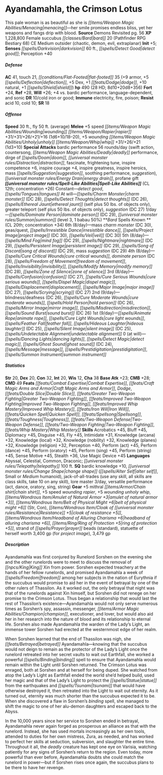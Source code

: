 ﻿---
cssclass: [monsters]
title1: Ayandamahla, the Crimson Lotus
desc_short: This pale woman is as beautiful as she is menacing-her smile promises
  endless bliss, yet her weapons and fangs drip with blood.
title2: Ayandamahla, the Crimson Lotus
CR: 24
sources:
- name: Demons Revisited
  page: 56
  link: http://paizo.com/products/btpy8yvo?Pathfinder-Campaign-Setting-Demons-Revisited
XP: 1228800
race: Female
classes:
- succubus bard 20 (Pathfinder RPG Bestiary 68)
alignment: CE
size: Medium
type: outsider
subtypes:
- chaotic
- demon
- evil
- extraplanar
initiative:
  bonus: 5
senses:
  darkvision: 60
  detect good: true
AC:
  AC: 41
  touch: 21
  flat_footed: 35
  components:
    armor: 9
    deflection: 5
    dex: 5
    dodge: 1
    natural: 10
    shield: 1
HP:
  HP: 490
  long: 8d10+20d8+356
  HD: 28
saves:
  fort: 24
  ref: 28
  will: 26
  other: +4 vs. bardic performance, language-dependent, and sonic
DR:
- amount: 10
  weakness: cold iron or good
immunities:
- electricity
- fire
- poison
resistances:
  acid: 10
  cold: 10
SR: 18
speeds:
  base: 30
  fly: 50
  fly_maneuverability: average
attacks:
  melee:
  - - text: +5 speed wounding rapier +31/+31/+26/+21/+16 (1d6+10/18-20)
      entries:
      - - damage: 1d6+10
          crit_range: 18-20
      attack: +5 speed wounding rapier
      bonus:
      - 31
      - 31
      - 26
      - 21
      - 16
    - text: +5 wounding unholy whip +31/+26/+21 (1d3+10)
      entries:
      - - damage: 1d3+10
      attack: +5 wounding unholy whip
      bonus:
      - 31
      - 26
      - 21
  special:
  - bardic performance 56 rounds/day (swift action, countersong, deadly performance,
    dirge of doom, distraction, fascinate, frightening tune, inspire competence +6,
    inspire courage +4, inspire greatness, inspire heroics, mass suggestion, soothing
    performance, suggestion)
  - energy drain
  - profane gift
spell_like_abilities:
  entries:
  - name: detect good
    source: default
    freq: Constant
  - name: tongues
    source: default
    freq: Constant
  - name: charm monster
    source: default
    freq: At will
    DC: 28
  - name: detect thoughts
    source: default
    freq: At will
    DC: 26
  - name: ethereal jaunt
    source: default
    freq: At will
    other: self plus 50 lbs. of objects only
  - name: greater teleport
    source: default
    freq: At will
    other: self plus 50 lbs. of objects only
  - name: suggestion
    source: default
    freq: At will
    DC: 27
  - name: dominate person
    source: default
    freq: 1/day
    DC: 29
  - name: summon
    source: default
    freq: 1/day
    level: 3
    summons:
    - name: babau
      amount: 1
      chance: 50%
  sources:
  - name: default
    CL: 12
    concentration: 26
spells:
  entries:
  - name: mass charm monster
    source: Bard
    level: 6
    DC: 30
  - name: geas/quest
    source: Bard
    level: 6
  - name: irresistible dance
    source: Bard
    level: 6
  - name: project image
    source: Bard
    level: 6
    DC: 30
  - name: veil
    source: Bard
    level: 6
    DC: 30
  - name: mind fog
    source: Bard
    level: 5
    DC: 29
  - name: nightmare
    source: Bard
    level: 5
    DC: 29
  - name: persistent image
    source: Bard
    level: 5
    DC: 29
  - name: song of discord
    source: Bard
    level: 5
    DC: 29
  - name: mass suggestion
    source: Bard
    level: 5
    DC: 29
  - name: cure critical wounds
    source: Bard
    level: 4
  - name: dominate person
    source: Bard
    level: 4
    DC: 28
  - name: freedom of movement
    source: Bard
    level: 4
  - name: invisibility
    source: Bard
    level: 4
  - name: modify memory
    source: Bard
    level: 4
    DC: 28
  - name: zone of silence
    source: Bard
    level: 4
  - name: confusion
    source: Bard
    level: 3
    DC: 27
  - name: cure serious wounds
    source: Bard
    level: 3
  - name: dispel magic
    source: Bard
    level: 3
  - name: displacement
    source: Bard
    level: 3
  - name: major image
    source: Bard
    level: 3
    DC: 27
  - name: scrying
    source: Bard
    level: 3
    DC: 27
  - name: blindness/deafness
    source: Bard
    level: 2
    DC: 26
  - name: cure moderate wounds
    source: Bard
    level: 2
  - name: hold person
    source: Bard
    level: 2
    DC: 26
  - name: mirror image
    source: Bard
    level: 2
  - name: misdirection
    source: Bard
    level: 2
  - name: sound burst
    source: Bard
    level: 2
    DC: 26
  - name: animate rope
    source: Bard
    level: 1
  - name: cure light wounds
    source: Bard
    level: 1
  - name: feather fall
    source: Bard
    level: 1
  - name: hideous laughter
    source: Bard
    level: 1
    DC: 25
  - name: silent image
    source: Bard
    level: 1
    DC: 25
  - name: undetectable alignment
    source: Bard
    level: 1
  - name: dancing lights
    source: Bard
    level: 0
  - name: detect magic
    source: Bard
    level: 0
  - name: ghost sound
    source: Bard
    level: 0
    DC: 24
  - name: message
    source: Bard
    level: 0
  - name: prestidigitation
    source: Bard
    level: 0
  - name: summon instrument
    source: Bard
    level: 0
  sources:
  - name: Bard
    type: known
    CL: 20
    concentration: 34
    slots:
      6: 8
      5: 8
      4: 8
      3: 8
      2: 9
      1: 9
      0: at-will
ability_scores:
  STR: 20
  DEX: 20
  CON: 32
  INT: 20
  WIS: 12
  CHA: 38
BAB: 23
CMB: 28
CMD: 49
feats:
- name: Combat Expertise
- name: Craft Magic Arms and Armor
- name: Dodge
- name: Double Slice
- name: Greater Two-Weapon Fighting
- name: Improved Two-Weapon Fighting
- superscripts:
  - UC
  name: Improved Whip Mastery
- name: Iron Will
- name: Quicken Spell
- superscripts:
  - UM
  name: Spellsong
- name: Toughness
- name: Two-Weapon Defense
- name: Two-Weapon Fighting
- superscripts:
  - UC
  name: Whip Mastery
skills:
  Acrobatics: 45
  Bluff: 45
  Diplomacy: 45
  Disguise: 45
  Fly: 45
  Intimidate: 31
  Knowledge (arcana): 32
  Knowledge (local): 32
  Knowledge (nobility): 32
  Knowledge (planes): 32
  Knowledge (religion): 32
  Perception: 40
  Perform (act): 45
  Perform (dance): 45
  Perform (oratory): 45
  Perform (sing): 45
  Perform (string): 45
  Sense Motive: 45
  Stealth: 36
  Use Magic Device: 45
languages:
- Abyssal
- Celestial
- Common
- Draconic
- telepathy 100 ft.
special_qualities:
- bardic knowledge +10
- change shape (alter self, Small or Medium humanoid)
- jack-of-all-trades (use any skill, all skills are class skills, take 10 on any skill)
- lore master 3/day
- versatile performance (act, dance, oratory, sing, string)
gear:
  gear:
  - +5 mithral chain shirt
  - +5 speed wounding rapier
  - +5 wounding unholy whip
  - amulet of natural armor +3
  - belt of physical might +6 (Str, Con)
  - cloak of resistance +5
  - headband of alluring charisma +6
  - ring of protection +5
  - strand of prayer beads (standard)
  - statuette of herself worth 3,400 gp (for project image)
  - 3,479 gp
desc_long: |-
  Ayandamahla was first conjured by Runelord Sorshen on the evening she and the other runelords were to meet to discuss the removal of King Xin from power. Sorshen expected treachery at the hands of her fellow runelords, and promised Ayandamahla a week of freedom among her subjects in the nation of Eurythnia if the succubus would promise to aid her in the event of betrayal by one of the other rulers of Thassilon. As it worked out, the only betrayal that night was that of the runelords against Xin himself, but Sorshen did not renege on her promise to the Crimson Lotus. Thus began a relationship that would last the rest of Thassilon's existence-Ayandamahla would not only serve numerous times as Sorshen's spy, assassin, messenger, champion, executioner, and lover, but would also aid her in her research into the nature of blood and its relationship to eternal life. Sorshen also made Ayandamahla the warden of the Lady's Light, an immense tower Sorshen had erected at the westernmost edge of her realm.

  When Sorshen learned that the end of Thassilon was nigh, she betrayed Ayandamahla-knowing that the succubus would not deign to remain as the protector of the Lady's Light once the runelord retreated into her secret vaults to wait out Earthfall, she worked a powerful binding spell to ensure that Ayandamahla would remain within the Light until Sorshen returned. The Crimson Lotus was enraged, both at Sorshen and at herself for being duped. She watched from atop the Lady's Light as Earthfall ended the world she'd helped build, used her magic and that of the Lady's Light to protect the statue from the earthquakes and tsunami that would have otherwise destroyed it, then retreated into the Light to wait out eternity. As it turned out, eternity was much shorter than the succubus expected it to be. When she discovered a flaw in Sorshen's binding spell, she managed to shift the magic to one of her alu-demon daughters and escaped back to the Abyss.

  In the 10,000 years since her service to Sorshen ended in betrayal, Ayandamahla never again forged as prosperous an alliance as that with the runelord. Instead, she has used mortals increasingly as her own tools, attended to duties for her own mistress, Zura, as needed, and has worked to perfect her skills at seduction, subversion, and slaughter the entire time. Throughout it all, the deadly creature has kept one eye on Varisia, watching patiently for any signs of Sorshen's return to the region. Even today, more powerful than ever before, Ayandamahla doubts she could match the runelord in power-but if Sorshen rises once again, the succubus plans to be there to have her revenge.

---

# Ayandamahla, the Crimson Lotus
This pale woman is as beautiful as she is _[[items/Weapon Magic Abilities/Menacing|menacing]]_—her smile promises endless bliss, yet her weapons and fangs drip with blood.
**Source** Demons Revisited pg. 56
**XP** 1,228,800
Female succubus _[[classes/Bard|bard]]_ 20 (Pathfinder RPG Bestiary 68)
CE Medium outsider (chaotic, demon, evil, extraplanar)
**Init** +5; **Senses** _[[spells/Darkvision|darkvision]]_ 60 ft., _[[spells/Detect Good|detect good]]_; Perception +40

##### Defense

**AC** 41, touch 21, _[[conditions/Flat-Footed|flat-footed]]_ 35 (+9 armor, +5 _[[spells/Deflection|deflection]]_, +5 Dex, +1 _[[feats/Dodge|dodge]]_, +10 natural, +1 _[[spells/Shield|shield]]_)
**hp** 490 (28 HD; 8d10+20d8+356)
**Fort** +24, **Ref** +28, **Will** +26; +4 vs. bardic performance, language-dependent, and sonic
**DR** 10/cold iron or good; **Immune** electricity, fire, poison; **Resist** acid 10, cold 10; **SR** 18

##### Offense
**Speed** 30 ft., fly 50 ft. (average)
**Melee** +5 speed _[[items/Weapon Magic Abilities/Wounding|wounding]]_ _[[items/Weapon/Rapier|rapier]]_ +31/+31/+26/+21/+16 (1d6+10/18–20), +5 _wounding_ _[[items/Weapon Magic Abilities/Unholy|unholy]]_ _[[items/Weapon/Whip|whip]]_ +31/+26/+21 (1d3+10)
**Special Attacks** bardic performance 56 rounds/day (swift action, countersong, _[[items/Weapon Magic Abilities/Deadly|deadly]]_ performance, dirge of _[[spells/Doom|doom]]_, _[[universal monster rules/Distraction|distraction]]_, fascinate, frightening tune, inspire competence +6, inspire courage +4, inspire greatness, inspire heroics, mass _[[spells/Suggestion|suggestion]]_, soothing performance, _suggestion_), _[[universal monster rules/Energy Drain|energy drain]]_, profane gift
**_[[universal monster rules/Spell-Like Abilities|Spell-Like Abilities]]_** (CL 12th; concentration +26)
Constant—_detect good_, _[[spells/Tongues|tongues]]_
At will—_[[spells/Charm Monster|charm monster]]_ (DC 28), _[[spells/Detect Thoughts|detect thoughts]]_ (DC 26), _[[spells/Ethereal Jaunt|ethereal jaunt]]_ (self plus 50 lbs. of objects only), greater teleport (self plus 50 lbs. of objects only), _suggestion_ (DC 27)
1/day—_[[spells/Dominate Person|dominate person]]_ (DC 29), _[[universal monster rules/Summon|summon]]_ (level 3, 1 babau 50%)
**_Bard_ Spells Known **(CL 20th; concentration +34)
6th (8/day)—mass _charm monster_ (DC 30), geas/quest, _[[spells/Irresistible Dance|irresistible dance]]_, _[[spells/Project Image|project image]]_ (DC 30), _[[spells/Veil|veil]]_ (DC 30)
5th (8/day)—_[[spells/Mind Fog|mind fog]]_ (DC 29), _[[spells/Nightmare|nightmare]]_ (DC 29), _[[spells/Persistent Image|persistent image]]_ (DC 29), _[[spells/Song of Discord|song of discord]]_ (DC 29), mass _suggestion_ (DC 29)
4th (8/day)—_[[spells/Cure Critical Wounds|cure critical wounds]]_, _dominate person_ (DC 28), _[[spells/Freedom of Movement|freedom of movement]]_, _[[spells/Invisibility|invisibility]]_, _[[spells/Modify Memory|modify memory]]_ (DC 28), _[[spells/Zone of Silence|zone of silence]]_
3rd (8/day)—_[[spells/Confusion|confusion]]_ (DC 27), _[[spells/Cure Serious Wounds|cure serious wounds]]_, _[[spells/Dispel Magic|dispel magic]]_, _[[spells/Displacement|displacement]]_, _[[spells/Major Image|major image]]_ (DC 27), _[[spells/Scrying|scrying]]_ (DC 27)
2nd (9/day)—blindness/deafness (DC 26), _[[spells/Cure Moderate Wounds|cure moderate wounds]]_, _[[spells/Hold Person|hold person]]_ (DC 26), _[[spells/Mirror Image|mirror image]]_, _[[spells/Misdirection|misdirection]]_, _[[spells/Sound Burst|sound burst]]_ (DC 26)
1st (9/day)—_[[spells/Animate Rope|animate rope]]_, _[[spells/Cure Light Wounds|cure light wounds]]_, _[[spells/Feather Fall|feather fall]]_, _[[spells/Hideous Laughter|hideous laughter]]_ (DC 25), _[[spells/Silent Image|silent image]]_ (DC 25), _[[spells/Undetectable Alignment|undetectable alignment]]_
0 (at will)—_[[spells/Dancing Lights|dancing lights]]_, _[[spells/Detect Magic|detect magic]]_, _[[spells/Ghost Sound|ghost sound]]_ (DC 24), _[[spells/Message|message]]_, _[[spells/Prestidigitation|prestidigitation]]_, _[[spells/Summon Instrument|summon instrument]]_

##### Statistics
**Str** 20, **Dex** 20, **Con** 32, **Int** 20, **Wis** 12, **Cha** 38
**Base Atk** +23; **CMB** +28; **CMD** 49
**Feats** _[[feats/Combat Expertise|Combat Expertise]]_, _[[feats/Craft Magic Arms and Armor|Craft Magic Arms and Armor]]_, _Dodge_, _[[feats/Double Slice|Double Slice]]_, _[[feats/Greater Two-Weapon Fighting|Greater Two-Weapon Fighting]]_, _[[feats/Improved Two-Weapon Fighting|Improved Two-Weapon Fighting]]_, _[[feats/Improved _Whip_ Mastery|Improved _Whip_ Mastery]]_, _[[feats/Iron Will|Iron Will]]_, _[[feats/Quicken Spell|Quicken Spell]]_, _[[feats/Spellsong|Spellsong]]_, _[[feats/Toughness|Toughness]]_, _[[feats/Two-Weapon Defense|Two-Weapon Defense]]_, _[[feats/Two-Weapon Fighting|Two-Weapon Fighting]]_, _[[feats/Whip Mastery|Whip Mastery]]_
**Skills** Acrobatics +45, Bluff +45, Diplomacy +45, Disguise +45, Fly +45, Intimidate +31, Knowledge (arcana) +32, Knowledge (local) +32, Knowledge (nobility) +32, Knowledge (planes) +32, Knowledge (religion) +32, Perception +40, Perform (act) +45, Perform (dance) +45, Perform (oratory) +45, Perform (sing) +45, Perform (string) +45, Sense Motive +45, Stealth +36, Use Magic Device +45
**Languages** Abyssal, Celestial, Common, Draconic; _[[universal monster rules/Telepathy|telepathy]]_ 100 ft.
**SQ** bardic knowledge +10, _[[universal monster rules/Change Shape|change shape]]_ (_[[spells/Alter Self|alter self]]_, Small or _Medium_ humanoid), jack-of-all-trades (use any skill, all skills are class skills, take 10 on any skill), lore master 3/day, versatile performance (act, dance, oratory, sing, string)
**Gear** +5 mithral _[[items/Armor/Chain shirt|chain shirt]]_, +5 speed _wounding_ _rapier_, +5 _wounding_ _unholy_ _whip_, _[[items/Wondrous Item/Amulet of Natural Armor +3|amulet of natural armor +3]]_, _[[items/Wondrous Item/Belt of Physical Might +6|belt of physical might +6]]_ (Str, Con), _[[items/Wondrous Item/Cloak of _[[universal monster rules/Resistance|Resistance]]_ +5|cloak of _resistance_ +5]]_, _[[items/Wondrous Item/Headband of Alluring Charisma +6|headband of alluring charisma +6]]_, _[[items/Ring/Ring of Protection +5|ring of protection +5]]_, strand of _[[spells/Prayer|prayer]]_ beads (standard), statuette of herself worth 3,400 gp (for _project image_), 3,479 gp

##### Description

Ayandamahla was first conjured by Runelord Sorshen on the evening she and the other runelords were to meet to discuss the removal of _[[npcs/King|King]]_ Xin from power. Sorshen expected treachery at the hands of her fellow runelords, and promised Ayandamahla a week of _[[spells/Freedom|freedom]]_ among her subjects in the nation of Eurythnia if the succubus would promise to aid her in the event of betrayal by one of the other rulers of Thassilon. As it worked out, the only betrayal that night was that of the runelords against Xin himself, but Sorshen did not renege on her promise to the Crimson Lotus. Thus began a relationship that would last the rest of Thassilon’s existence—Ayandamahla would not only serve numerous times as Sorshen’s spy, assassin, messenger, _[[items/Armor Magic Abilities/Champion|champion]]_, executioner, and lover, but would also aid her in her research into the nature of blood and its relationship to eternal life. Sorshen also made Ayandamahla the warden of the Lady’s Light, an immense tower Sorshen had erected at the westernmost edge of her realm.

When Sorshen learned that the end of Thassilon was nigh, she _[[feats/Betrayed|betrayed]]_ Ayandamahla—knowing that the succubus would not deign to remain as the protector of the Lady’s Light once the runelord retreated into her secret vaults to wait out Earthfall, she worked a powerful _[[spells/Binding|binding]]_ spell to ensure that Ayandamahla would remain within the Light until Sorshen returned. The Crimson Lotus was enraged, both at Sorshen and at herself for being duped. She watched from atop the Lady’s Light as Earthfall ended the world she’d helped build, used her magic and that of the Lady’s Light to protect the _[[spells/Statue|statue]]_ from the earthquakes and _[[spells/Tsunami|tsunami]]_ that would have otherwise destroyed it, then retreated into the Light to wait out eternity. As it turned out, eternity was much shorter than the succubus expected it to be. When she discovered a flaw in Sorshen’s _binding_ spell, she managed to shift the magic to one of her alu-demon daughters and escaped back to the Abyss.

In the 10,000 years since her service to Sorshen ended in betrayal, Ayandamahla never again forged as prosperous an alliance as that with the runelord. Instead, she has used mortals increasingly as her own tools, attended to duties for her own mistress, Zura, as needed, and has worked to perfect her skills at seduction, subversion, and slaughter the entire time. Throughout it all, the _deadly_ creature has kept one eye on Varisia, watching patiently for any signs of Sorshen’s return to the region. Even today, more powerful than ever before, Ayandamahla doubts she could match the runelord in power—but if Sorshen rises once again, the succubus plans to be there to have her revenge.